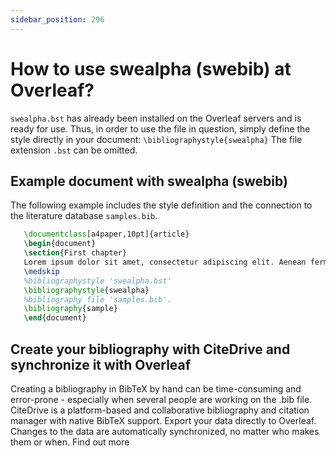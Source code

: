 ```yaml
---
sidebar_position: 296
---
```


# How to use swealpha (swebib) at Overleaf?
`swealpha.bst` has already been installed on the Overleaf servers and is ready for use. Thus, in order to use the file in question, simply define the style directly in your document: `\bibliographystyle{swealpha}` The file extension `.bst` can be omitted.

## Example document with swealpha (swebib)
The following example includes the style definition and the connection to the literature database `samples.bib`.
```tex
   \documentclass[a4paper,10pt]{article}
   \begin{document}
   \section{First chapter}
   Lorem ipsum dolor sit amet, consectetur adipiscing elit. Aenean fermentum justo massa, ut maximus mauris sodales et. Aenean vel elit a erat rhoncus pharetra.
   \medskip
   %bibliographystyle 'swealpha.bst'
   \bibliographystyle{swealpha}
   %bibliography file 'samples.bib'.
   \bibliography{sample}
   \end{document}
```

## Create your bibliography with CiteDrive and synchronize it with Overleaf
Creating a bibliography in BibTeX by hand can be time-consuming and error-prone - especially when several people are working on the .bib file. CiteDrive is a platform-based and collaborative bibliography and citation manager with native BibTeX support. Export your data directly to Overleaf. Changes to the data are automatically synchronized, no matter who makes them or when. Find out more